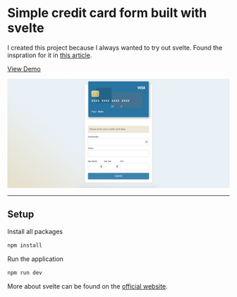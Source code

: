 
# Simple credit card form built with svelte

I created this project because I always wanted to try out svelte. Found the inspration for it in [this article](https://medium.com/better-programming/here-are-6-frontend-challenges-to-code-9952190c97cc).

[View Demo](https://creditcardformsvelte.netlify.com)

![alt text](https://github.com/thki91/creditcard-form-svelte/blob/master/preview.png?raw=true, 'Creditcard Form with svelte')

---

## Setup

Install all packages
```bash
npm install
```

Run the application
```bash
npm run dev
```

More about svelte can be found on the [official website](https://svelte.dev).
